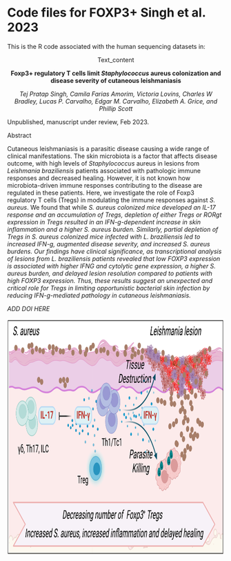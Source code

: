 # Code files for FOXP3+ Singh et al. 2023

This is the R code associated with the human sequencing datasets in:

<p style="text-align: center;">Text_content</p>


<p style="text-align: center;"><strong>Foxp3+ regulatory T cells limit <i>Staphylococcus</i> aureus colonization and disease severity of cutaneous leishmaniasis</strong></p>
<p style="text-align: center;"><em>Tej Pratap Singh, Camila Farias Amorim, Victoria Lovins, Charles W Bradley, Lucas P. Carvalho, Edgar M. Carvalho, Elizabeth A. Grice, and Phillip Scott</em></p>

<p>Unpublished, manuscript under review, Feb 2023.</p>

<p>Abstract</p>
Cutaneous leishmaniasis is a parasitic disease causing a wide range of clinical manifestations. The skin microbiota is a factor that affects disease outcome, with high levels of <i>Staphylococcus</i> aureus in lesions from <i>Leishmania braziliensis</i> patients associated with pathologic immune responses and decreased healing. However, it is not known how microbiota-driven immune responses contributing to the disease are regulated in these patients. Here, we investigate the role of Foxp3 regulatory T cells (Tregs) in modulating the immune responses against <i>S. aureus</i>. We found that while <i>S. aureus colonized mice developed an IL-17 response and an accumulation of Tregs, depletion of either Tregs or RORgt expression in Tregs resulted in an IFN-g-dependent increase in skin inflammation and a higher <i>S. aureus</i> burden. Similarly, partial depletion of Tregs in S. aureus colonized mice infected with <i>L. braziliensis</i> led to increased IFN-g, augmented disease severity, and increased <i>S. aureus</i> burdens. Our findings have clinical significance, as transcriptional analysis of lesions from <i>L. braziliensis</i> patients revealed that low FOXP3 expression is associated with higher IFNG and cytolytic gene expression, a higher <i>S. aureus</i> burden, and delayed lesion resolution compared to patients with high FOXP3 expression. Thus, these results suggest an unexpected and critical role for Tregs in limiting opportunistic bacterial skin infection by reducing IFN-g-mediated pathology in cutaneous leishmaniasis.

ADD DOI HERE

<img src="graphical_abstract.png" width="900" height="550" />